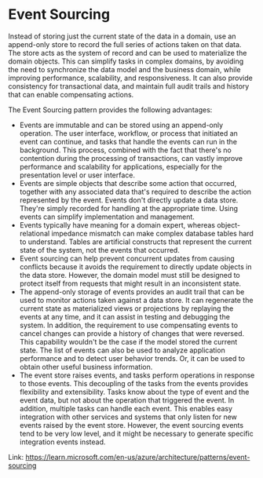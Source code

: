 # Event Sourcing

Instead of storing just the current state of the data in a domain, use an append-only store to record the full series of actions taken on that data. The store acts as the system of record and can be used to materialize the domain objects. This can simplify tasks in complex domains, by avoiding the need to synchronize the data model and the business domain, while improving performance, scalability, and responsiveness. It can also provide consistency for transactional data, and maintain full audit trails and history that can enable compensating actions.

The Event Sourcing pattern provides the following advantages:
* Events are immutable and can be stored using an append-only operation. The user interface, workflow, or process that initiated an event can continue, and tasks that handle the events can run in the background. This process, combined with the fact that there's no contention during the processing of transactions, can vastly improve performance and scalability for applications, especially for the presentation level or user interface.
* Events are simple objects that describe some action that occurred, together with any associated data that's required to describe the action represented by the event. Events don't directly update a data store. They're simply recorded for handling at the appropriate time. Using events can simplify implementation and management.
* Events typically have meaning for a domain expert, whereas object-relational impedance mismatch can make complex database tables hard to understand. Tables are artificial constructs that represent the current state of the system, not the events that occurred.
* Event sourcing can help prevent concurrent updates from causing conflicts because it avoids the requirement to directly update objects in the data store. However, the domain model must still be designed to protect itself from requests that might result in an inconsistent state.
* The append-only storage of events provides an audit trail that can be used to monitor actions taken against a data store. It can regenerate the current state as materialized views or projections by replaying the events at any time, and it can assist in testing and debugging the system. In addition, the requirement to use compensating events to cancel changes can provide a history of changes that were reversed. This capability wouldn't be the case if the model stored the current state. The list of events can also be used to analyze application performance and to detect user behavior trends. Or, it can be used to obtain other useful business information.
* The event store raises events, and tasks perform operations in response to those events. This decoupling of the tasks from the events provides flexibility and extensibility. Tasks know about the type of event and the event data, but not about the operation that triggered the event. In addition, multiple tasks can handle each event. This enables easy integration with other services and systems that only listen for new events raised by the event store. However, the event sourcing events tend to be very low level, and it might be necessary to generate specific integration events instead.

Link: https://learn.microsoft.com/en-us/azure/architecture/patterns/event-sourcing